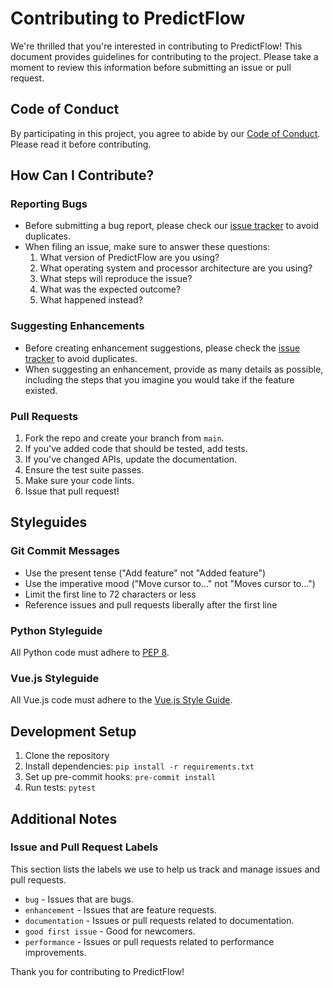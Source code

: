 # Contributing to PredictFlow

We're thrilled that you're interested in contributing to PredictFlow! This document provides guidelines for contributing to the project. Please take a moment to review this information before submitting an issue or pull request.

## Code of Conduct

By participating in this project, you agree to abide by our [Code of Conduct](CODE_OF_CONDUCT.md). Please read it before contributing.

## How Can I Contribute?

### Reporting Bugs

- Before submitting a bug report, please check our [issue tracker](https://github.com/jerm014/predictflow/issues) to avoid duplicates.
- When filing an issue, make sure to answer these questions:
  1. What version of PredictFlow are you using?
  2. What operating system and processor architecture are you using?
  3. What steps will reproduce the issue?
  4. What was the expected outcome?
  5. What happened instead?

### Suggesting Enhancements

- Before creating enhancement suggestions, please check the [issue tracker](https://github.com/jerm014/predictflow/issues) to avoid duplicates.
- When suggesting an enhancement, provide as many details as possible, including the steps that you imagine you would take if the feature existed.

### Pull Requests

1. Fork the repo and create your branch from `main`.
2. If you've added code that should be tested, add tests.
3. If you've changed APIs, update the documentation.
4. Ensure the test suite passes.
5. Make sure your code lints.
6. Issue that pull request!

## Styleguides

### Git Commit Messages

- Use the present tense ("Add feature" not "Added feature")
- Use the imperative mood ("Move cursor to..." not "Moves cursor to...")
- Limit the first line to 72 characters or less
- Reference issues and pull requests liberally after the first line

### Python Styleguide

All Python code must adhere to [PEP 8](https://www.python.org/dev/peps/pep-0008/).

### Vue.js Styleguide

All Vue.js code must adhere to the [Vue.js Style Guide](https://vuejs.org/v2/style-guide/).

## Development Setup

1. Clone the repository
2. Install dependencies: `pip install -r requirements.txt`
3. Set up pre-commit hooks: `pre-commit install`
4. Run tests: `pytest`

## Additional Notes

### Issue and Pull Request Labels

This section lists the labels we use to help us track and manage issues and pull requests.

* `bug` - Issues that are bugs.
* `enhancement` - Issues that are feature requests.
* `documentation` - Issues or pull requests related to documentation.
* `good first issue` - Good for newcomers.
* `performance` - Issues or pull requests related to performance improvements.

Thank you for contributing to PredictFlow!
